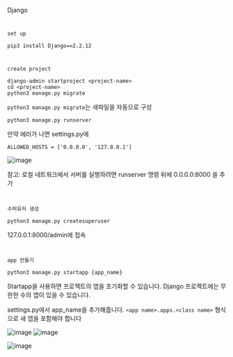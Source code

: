 Django
#
`set up`
```
pip3 install Django==2.2.12
```
#
`create project`

```
django-admin startproject <project-name>
cd <project-name> 
python3 manage.py migrate
```
`python3 manage.py migrate`는 새파일을 자동으로 구성

```
python3 manage.py runserver
```
만약 에러가 나면 settings.py에 
```
ALLOWED_HOSTS = ['0.0.0.0', '127.0.0.1']
```
![image](https://user-images.githubusercontent.com/61821641/154323100-3dfffaba-284e-4ef1-ad94-5e99b5261425.png)

참고: 로컬 네트워크에서 서버를 실행하려면 runserver 명령 뒤에 0.0.0.0:8000 을 추가
#
`수퍼유저 생성`
```
python3 manage.py createsuperuser
```
127.0.0.1:8000/admin에 접속
#
`app 만들기`
```
python3 manage.py startapp {app_name}
```
Startapp을 사용하면 프로젝트의 앱을 초기화할 수 있습니다. Django 프로젝트에는 무한한 수의 앱이 있을 수 있습니다. 

settings.py에서 app_name을 추가해줍니다. `<app name>.apps.<class name>`  형식으로 새 앱을 포함해야 합니다

![image](https://user-images.githubusercontent.com/61821641/154331099-23af6750-f7f4-43c4-838d-ef60d040efff.png)
![image](https://user-images.githubusercontent.com/61821641/154331249-5e08b92b-830c-4abf-8d34-4ff94769fe52.png)

![image](https://user-images.githubusercontent.com/61821641/154331534-f2724dd0-fb99-454a-9568-32c7a010b17f.png)
